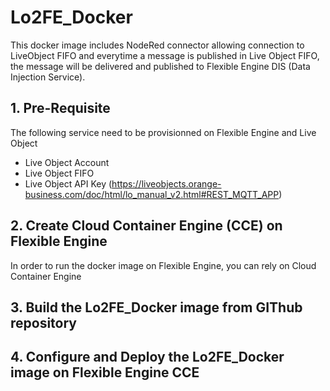 # Lo2FE_Docker

This docker image includes NodeRed connector allowing connection to LiveObject FIFO and everytime a message is published in Live Object FIFO, the message will be delivered and published to Flexible Engine DIS (Data Injection Service).

## 1. Pre-Requisite

The following service need to be provisionned on Flexible Engine and Live Object 
  - Live Object Account 
  - Live Object FIFO
  - Live Object API Key (https://liveobjects.orange-business.com/doc/html/lo_manual_v2.html#REST_MQTT_APP)
  
## 2. Create Cloud Container Engine (CCE) on Flexible Engine

In order to run the docker image on Flexible Engine, you can rely on Cloud Container Engine

## 3. Build the Lo2FE_Docker image from GIThub repository

## 4. Configure and Deploy the Lo2FE_Docker image on Flexible Engine CCE
